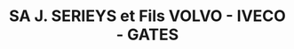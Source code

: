 ---
title: "SA J. SERIEYS et Fils VOLVO - IVECO - GATES"
url: /dompierre-les-ormes/sa-j-serieys-et-fils-volvo-iveco-gates/
shop: réparation de voitures
---